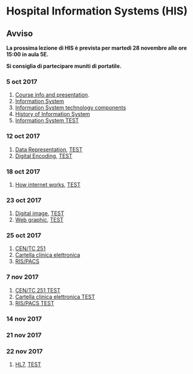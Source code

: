 # Hospital Information Systems (HIS)

## Avviso
__La prossima lezione di HIS è prevista per martedì 28 novembre alle ore 15:00 in aula 5E.__

__Si consiglia di partecipare muniti di portatile.__

### 5 oct 2017

1. [Course info and presentation](http://svel.to/nmf).
2. [Information System](http://svel.to/nmg)
3. [Information System technology components](http://svel.to/oc3)
4. [History of Information System](http://svel.to/oc8)
5. [Information System TEST](http://svel.to/n6j)

### 12 oct 2017

1. [Data Representation](http://svel.to/ojp), [TEST](http://svel.to/ojz)
2. [Digital Encoding](http://svel.to/ojq), [TEST](http://svel.to/oka)

### 18 oct 2017
1. [How internet works](http://svel.to/oe7), [TEST](http://svel.to/oe8)

### 23 oct 2017

1. [Digital image](http://svel.to/on0), [TEST](http://svel.to/omz)
2. [Web graphic](http://svel.to/on2), [TEST](http://svel.to/ndz)

### 25 oct 2017

1. [CEN/TC 251](http://svel.to/ou7)
2. [Cartella clinica elettronica](http://svel.to/ou6)
3. [RIS/PACS](http://svel.to/ouo)


### 7 nov 2017

1. [CEN/TC 251 TEST](http://svel.to/owu)
2. [Cartella clinica elettronica TEST](http://svel.to/owv)
3. [RIS/PACS TEST](http://svel.to/nf8)

### 14 nov 2017

### 21 nov 2017

### 22 nov 2017

1. [HL7](http://svel.to/njw), [TEST](http://svel.to/nki)
